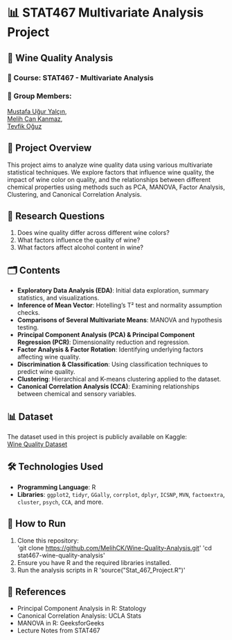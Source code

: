 # 📊 STAT467 Multivariate Analysis Project  

## 🍷 Wine Quality Analysis  

### 📌 Course: STAT467 - Multivariate Analysis  
### 👥 Group Members:  
<a href="https://github.com/muguryalcin">Mustafa Uğur Yalçın</a>,<br> 
<a href="https://github.com/MelihCK">Melih Can Kanmaz</a>, <br>
<a href="https://github.com/tevfik0guz">Tevfik Oğuz</a><br>

## 📖 Project Overview  
This project aims to analyze wine quality data using various multivariate statistical techniques. We explore factors that influence wine quality, the impact of wine color on quality, and the relationships between different chemical properties using methods such as PCA, MANOVA, Factor Analysis, Clustering, and Canonical Correlation Analysis.

## 🎯 Research Questions  
1. Does wine quality differ across different wine colors?  
2. What factors influence the quality of wine?  
3. What factors affect alcohol content in wine?  

## 🗂️ Contents  
- **Exploratory Data Analysis (EDA)**: Initial data exploration, summary statistics, and visualizations.  
- **Inference of Mean Vector**: Hotelling’s T² test and normality assumption checks.  
- **Comparisons of Several Multivariate Means**: MANOVA and hypothesis testing.  
- **Principal Component Analysis (PCA) & Principal Component Regression (PCR)**: Dimensionality reduction and regression.  
- **Factor Analysis & Factor Rotation**: Identifying underlying factors affecting wine quality.  
- **Discrimination & Classification**: Using classification techniques to predict wine quality.  
- **Clustering**: Hierarchical and K-means clustering applied to the dataset.  
- **Canonical Correlation Analysis (CCA)**: Examining relationships between chemical and sensory variables.  

## 📊 Dataset  
The dataset used in this project is publicly available on Kaggle:  
[Wine Quality Dataset](https://www.kaggle.com/datasets/ghassenkhaled/wine-quality-data)  

## 🛠️ Technologies Used  
- **Programming Language**: R  
- **Libraries**: `ggplot2`, `tidyr`, `GGally`, `corrplot`, `dplyr`, `ICSNP`, `MVN`, `factoextra`, `cluster`, `psych`, `CCA`, and more.  

## 🔧 How to Run  
1. Clone this repository:  
   'git clone https://github.com/MelihCK/Wine-Quality-Analysis.git'
   'cd stat467-wine-quality-analysis'
2. Ensure you have R and the required libraries installed.
3. Run the analysis scripts in R
   'source("Stat_467_Project.R")'

## 📜 References
- Principal Component Analysis in R: Statology
- Canonical Correlation Analysis: UCLA Stats
- MANOVA in R: GeeksforGeeks
- Lecture Notes from STAT467   
